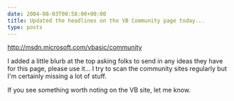 ```yaml
---
date: 2004-08-03T00:58:00+00:00
title: Updated the headlines on the VB Community page today...
type: posts
---
```

<http://msdn.microsoft.com/vbasic/community>

I added a little blurb at the top asking folks to send in any ideas they have for this page, please use it... I try to scan the community sites regularly but I'm certainly missing a lot of stuff.

If you see something worth noting on the VB site, let me know.
